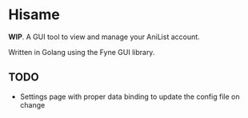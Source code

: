 # Hisame

__WIP__.  A GUI tool to view and manage your AniList account.

Written in Golang using the Fyne GUI library.

## TODO

- Settings page with proper data binding to update the config file on change